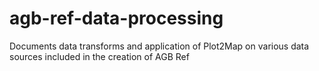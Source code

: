 # agb-ref-data-processing
Documents data transforms and application of Plot2Map on various data sources included in the creation of AGB Ref
